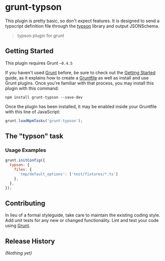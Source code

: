 # grunt-typson

This plugin is pretty basic, so don't expect features. It is designed to send a typscript definition file through the [typson](https://github.com/lbovet/typson) library and output JSONSchema.

> typson plugin for grunt

## Getting Started
This plugin requires Grunt `~0.4.5`

If you haven't used [Grunt](http://gruntjs.com/) before, be sure to check out the [Getting Started](http://gruntjs.com/getting-started) guide, as it explains how to create a [Gruntfile](http://gruntjs.com/sample-gruntfile) as well as install and use Grunt plugins. Once you're familiar with that process, you may install this plugin with this command:

```shell
npm install grunt-typson --save-dev
```

Once the plugin has been installed, it may be enabled inside your Gruntfile with this line of JavaScript:

```js
grunt.loadNpmTasks('grunt-typson');
```

## The "typson" task

### Usage Examples

```js
grunt.initConfig({
  typson: {
    files: {
      'tmp/default_options': ['test/fixtures/*.ts']
    },
  },
});
```

## Contributing
In lieu of a formal styleguide, take care to maintain the existing coding style. Add unit tests for any new or changed functionality. Lint and test your code using [Grunt](http://gruntjs.com/).

## Release History
_(Nothing yet)_
